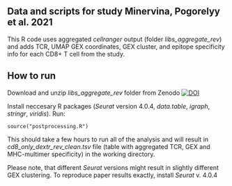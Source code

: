 ## Data and scripts for study Minervina, Pogorelyy et al. 2021

This R code uses aggregated _cellranger_ output (folder _libs_aggregate_rev_) and adds TCR, UMAP GEX coordinates, GEX cluster, and epitope specificity info for each CD8+ T cell from the study. 

## How to run
Download and unzip _libs_aggregate_rev_ folder from Zenodo [![DOI](https://zenodo.org/badge/DOI/10.5281/zenodo.6232103.svg)](https://doi.org/10.5281/zenodo.6232103)

Install neccesary R packages (_Seurat_ version 4.0.4, _data.table_, _igraph_, _stringr_, _viridis_). Run:

    source("postprocessing.R")

This should take a few hours to run all of the analysis and will result in _cd8_only_dextr_rev_clean.tsv_ file (table with aggregated TCR, GEX and MHC-multimer specificity) in the working directory.

Please note, that different _Seurat_ versions might result in slightly different GEX clustering. To reproduce paper results exactly, install _Seurat_ v. 4.0.4